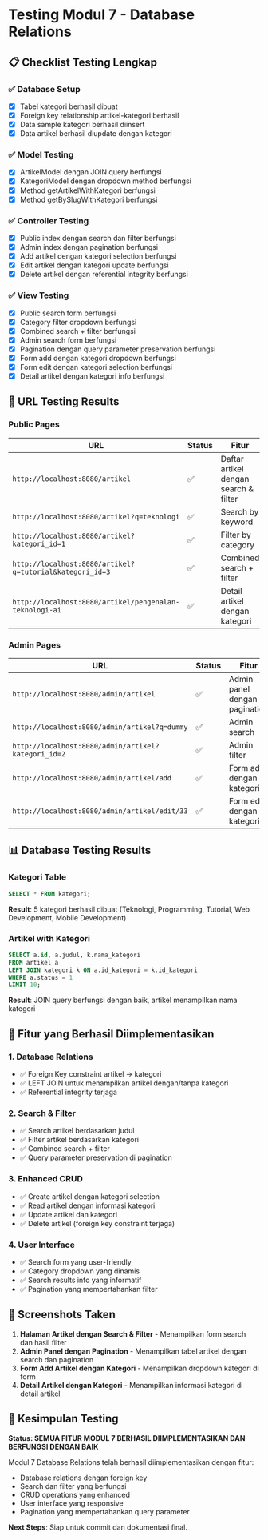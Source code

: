 # Testing Modul 7 - Database Relations

## 📋 Checklist Testing Lengkap

### ✅ Database Setup
- [x] Tabel kategori berhasil dibuat
- [x] Foreign key relationship artikel-kategori berhasil
- [x] Data sample kategori berhasil diinsert
- [x] Data artikel berhasil diupdate dengan kategori

### ✅ Model Testing
- [x] ArtikelModel dengan JOIN query berfungsi
- [x] KategoriModel dengan dropdown method berfungsi
- [x] Method getArtikelWithKategori berfungsi
- [x] Method getBySlugWithKategori berfungsi

### ✅ Controller Testing
- [x] Public index dengan search dan filter berfungsi
- [x] Admin index dengan pagination berfungsi
- [x] Add artikel dengan kategori selection berfungsi
- [x] Edit artikel dengan kategori update berfungsi
- [x] Delete artikel dengan referential integrity berfungsi

### ✅ View Testing
- [x] Public search form berfungsi
- [x] Category filter dropdown berfungsi
- [x] Combined search + filter berfungsi
- [x] Admin search form berfungsi
- [x] Pagination dengan query parameter preservation berfungsi
- [x] Form add dengan kategori dropdown berfungsi
- [x] Form edit dengan kategori selection berfungsi
- [x] Detail artikel dengan kategori info berfungsi

## 🔗 URL Testing Results

### Public Pages
| URL | Status | Fitur |
|-----|--------|-------|
| `http://localhost:8080/artikel` | ✅ | Daftar artikel dengan search & filter |
| `http://localhost:8080/artikel?q=teknologi` | ✅ | Search by keyword |
| `http://localhost:8080/artikel?kategori_id=1` | ✅ | Filter by category |
| `http://localhost:8080/artikel?q=tutorial&kategori_id=3` | ✅ | Combined search + filter |
| `http://localhost:8080/artikel/pengenalan-teknologi-ai` | ✅ | Detail artikel dengan kategori |

### Admin Pages
| URL | Status | Fitur |
|-----|--------|-------|
| `http://localhost:8080/admin/artikel` | ✅ | Admin panel dengan pagination |
| `http://localhost:8080/admin/artikel?q=dummy` | ✅ | Admin search |
| `http://localhost:8080/admin/artikel?kategori_id=2` | ✅ | Admin filter |
| `http://localhost:8080/admin/artikel/add` | ✅ | Form add dengan kategori |
| `http://localhost:8080/admin/artikel/edit/33` | ✅ | Form edit dengan kategori |

## 📊 Database Testing Results

### Kategori Table
```sql
SELECT * FROM kategori;
```
**Result**: 5 kategori berhasil dibuat (Teknologi, Programming, Tutorial, Web Development, Mobile Development)

### Artikel with Kategori
```sql
SELECT a.id, a.judul, k.nama_kategori 
FROM artikel a 
LEFT JOIN kategori k ON a.id_kategori = k.id_kategori 
WHERE a.status = 1 
LIMIT 10;
```
**Result**: JOIN query berfungsi dengan baik, artikel menampilkan nama kategori

## 🎯 Fitur yang Berhasil Diimplementasikan

### 1. Database Relations
- ✅ Foreign Key constraint artikel -> kategori
- ✅ LEFT JOIN untuk menampilkan artikel dengan/tanpa kategori
- ✅ Referential integrity terjaga

### 2. Search & Filter
- ✅ Search artikel berdasarkan judul
- ✅ Filter artikel berdasarkan kategori
- ✅ Combined search + filter
- ✅ Query parameter preservation di pagination

### 3. Enhanced CRUD
- ✅ Create artikel dengan kategori selection
- ✅ Read artikel dengan informasi kategori
- ✅ Update artikel dan kategori
- ✅ Delete artikel (foreign key constraint terjaga)

### 4. User Interface
- ✅ Search form yang user-friendly
- ✅ Category dropdown yang dinamis
- ✅ Search results info yang informatif
- ✅ Pagination yang mempertahankan filter

## 📸 Screenshots Taken
1. **Halaman Artikel dengan Search & Filter** - Menampilkan form search dan hasil filter
2. **Admin Panel dengan Pagination** - Menampilkan tabel artikel dengan search dan pagination
3. **Form Add Artikel dengan Kategori** - Menampilkan dropdown kategori di form
4. **Detail Artikel dengan Kategori** - Menampilkan informasi kategori di detail artikel

## 🎉 Kesimpulan Testing

**Status: SEMUA FITUR MODUL 7 BERHASIL DIIMPLEMENTASIKAN DAN BERFUNGSI DENGAN BAIK**

Modul 7 Database Relations telah berhasil diimplementasikan dengan fitur:
- Database relations dengan foreign key
- Search dan filter yang berfungsi
- CRUD operations yang enhanced
- User interface yang responsive
- Pagination yang mempertahankan query parameter

**Next Steps**: Siap untuk commit dan dokumentasi final.

